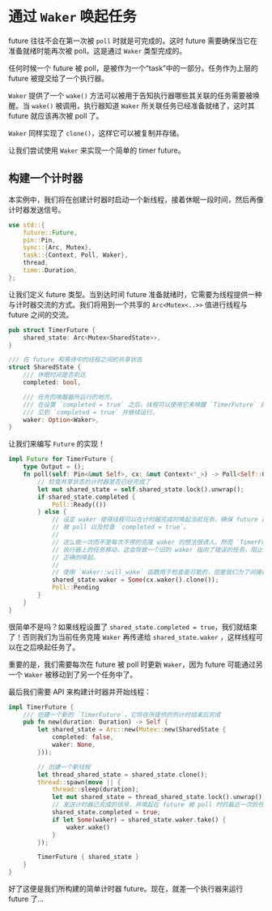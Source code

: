 # 通过 `Waker` 唤起任务

future 往往不会在第一次被 `poll` 时就是可完成的。这时 future 需要确保当它在准备就绪时能再次被 poll。这是通过 `Waker` 类型完成的。

任何时候一个 future 被 poll，是被作为一个“task”中的一部分。任务作为上层的 future 被提交给了一个执行器。

`Waker` 提供了一个 `wake()` 方法可以被用于告知执行器哪些其关联的任务需要被唤醒。当 `wake()` 被调用，执行器知道 `Waker` 所关联任务已经准备就绪了，这时其 future 就应该再次被 poll 了。

`Waker` 同样实现了 `clone()`，这样它可以被复制并存储。

让我们尝试使用 `Waker` 来实现一个简单的 timer future。

## 构建一个计时器

本实例中，我们将在创建计时器时启动一个新线程，接着休眠一段时间，然后再像计时器发送信号。

```rs
use std::{
    future::Future,
    pin::Pin,
    sync::{Arc, Mutex},
    task::{Context, Poll, Waker},
    thread,
    time::Duration,
};
```

让我们定义 future 类型。当到达时间 future 准备就绪时，它需要为线程提供一种与计时器交流的方式。我们将用到一个共享的 `Arc<Mutex<..>>` 值进行线程与 future 之间的交流。

```rs
pub struct TimerFuture {
    shared_state: Arc<Mutex<SharedState>>,
}

/// 在 future 和等待中的线程之间的共享状态
struct SharedState {
    /// 休眠时间是否到达
    completed: bool,

    /// 任务的唤醒器所运行的地方。
    /// 在设置 `completed = true` 之后，线程可以使用它来唤醒 `TimerFuture` 的任务。
    /// 见到 `completed = true` 并继续运行。
    waker: Option<Waker>,
}
```

让我们来编写 `Future` 的实现！

```rs
impl Future for TimerFuture {
    type Output = ();
    fn poll(self: Pin<&mut Self>, cx: &mut Context<'_>) -> Poll<Self::Output> {
        // 检查共享状态的计时器是否已经完成了
        let mut shared_state = self.shared_state.lock().unwrap();
        if shared_state.completed {
            Poll::Ready(())
        } else {
            // 设定 waker 使得线程可以在计时器完成时唤起当前任务，确保 future 再次
            // 被 poll 以及检查 `completed = true`。
            //
            // 这么做一次而不是每次不停的克隆 waker 的想法很诱人。然而 `TimerFuture` 可以在
            // 执行器上的任务移动，这会导致一个旧的 waker 指向了错误的任务，阻止 `TimerFuture`
            // 正确的唤起。
            //
            // 使用 `Waker::will_wake` 函数用于检查是可能的，但是我们为了间接在这里就省略了
            shared_state.waker = Some(cx.waker().clone());
            Poll::Pending
        }
    }
}
```

很简单不是吗？如果线程设置了 `shared_state.completed = true`，我们就结束了！否则我们为当前任务克隆 `Waker` 再传递给 `shared_state.waker` ，这样线程可以在之后唤起任务了。

重要的是，我们需要每次在 future 被 poll 时更新 `Waker`，因为 future 可能通过另一个 `Waker` 被移动到了另一个任务中了。

最后我们需要 API 来构建计时器并开始线程：

```rs
impl TimerFuture {
    /// 创建一个新的 `TimerFuture`，它将在所提供的的计时结束后完成
    pub fn new(duration: Duration) -> Self {
        let shared_state = Arc::new(Mutex::new(SharedState {
            completed: false,
            waker: None,
        }));

        // 创建一个新线程
        let thread_shared_state = shared_state.clone();
        thread::spawn(move || {
            thread::sleep(duration);
            let mut shared_state = thread_shared_state.lock().unwrap();
            // 发送计时器已完成的信号，并唤起在 future 被 poll 时的最近一次的任务
            shared_state.completed = true;
            if let Some(waker) = shared_state.waker.take() {
                waker.wake()
            }
        });

        TimerFuture { shared_state }
    }
}
```

好了这便是我们所构建的简单计时器 future。现在，就差一个执行器来运行 future 了...
